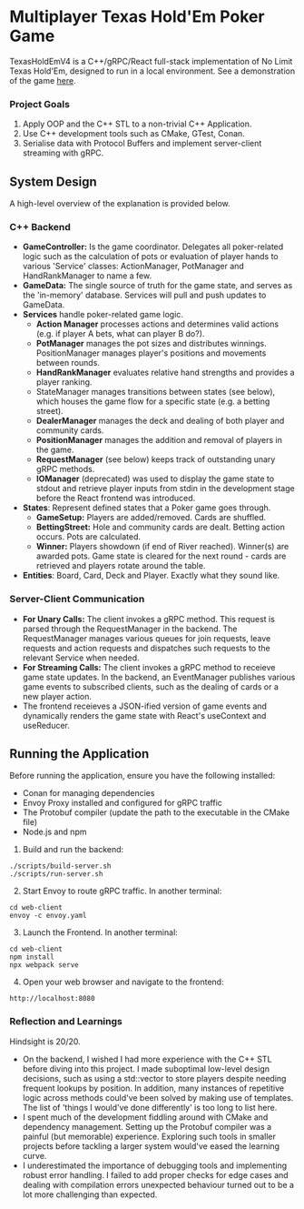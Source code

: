 # Multiplayer Texas Hold'Em Poker Game
TexasHoldEmV4 is a C++/gRPC/React full-stack implementation of No Limit Texas Hold'Em, designed to run in a local environment. See a demonstration of the game [here](https://www.youtube.com/watch?v=gVX44eQESlI).

### Project Goals
1. Apply OOP and the C++ STL to a non-trivial C++ Application.
2. Use C++ development tools such as CMake, GTest, Conan.
3. Serialise data with Protocol Buffers and implement server-client streaming with gRPC.

## System Design
A high-level overview of the explanation is provided below.

### C++ Backend
* **GameController:** Is the game coordinator. Delegates all poker-related logic such as the calculation of pots or evaluation of player hands to various 'Service' classes: ActionManager, PotManager and HandRankManager to name a few.
* **GameData:** The single source of truth for the game state, and serves as the 'in-memory' database. Services will pull and push updates to GameData.
* **Services** handle poker-related game logic.
  * **Action Manager** processes actions and determines valid actions (e.g. if player A bets, what can player B do?).
  * **PotManager** manages the pot sizes and distributes winnings. PositionManager manages player's positions and movements between rounds.
  * **HandRankManager** evaluates relative hand strengths and provides a player ranking.
  * StateManager manages transitions between states (see below), which houses the game flow for a specific state (e.g. a betting street).
  * **DealerManager** manages the deck and dealing of both player and community cards.
  * **PositionManager** manages the addition and removal of players in the game.
  * **RequestManager** (see below) keeps track of outstanding unary gRPC methods.
  * **IOManager** (deprecated) was used to display the game state to stdout and retrieve player inputs from stdin in the development stage before the React frontend was introduced.
* **States**: Represent defined states that a Poker game goes through.
  * **GameSetup:** Players are added/removed. Cards are shuffled.
  * **BettingStreet:** Hole and community cards are dealt. Betting action occurs. Pots are calculated.
  * **Winner:** Players showdown (if end of River reached). Winner(s) are awarded pots. Game state is cleared for the next round - cards are retrieved and players rotate around the table.
* **Entities**: Board, Card, Deck and Player. Exactly what they sound like.

### Server-Client Communication
* **For Unary Calls:** The client invokes a gRPC method. This request is parsed through the RequestManager in the backend. The RequestManager manages various queues for join requests, leave requests and action requests and dispatches such requests to the relevant Service when needed.
* **For Streaming Calls:** The client invokes a gRPC method to receieve game state updates. In the backend, an EventManager publishes various game events to subscribed clients, such as the dealing of cards or a new player action.
* The frontend receieves a JSON-ified version of game events and dynamically renders the game state with React's useContext and useReducer.

## Running the Application
Before running the application, ensure you have the following installed:
* Conan for managing dependencies
* Envoy Proxy installed and configured for gRPC traffic
* The Protobuf compiler (update the path to the executable in the CMake file)
* Node.js and npm

1. Build and run the backend:
```
./scripts/build-server.sh
./scripts/run-server.sh
```
2. Start Envoy to route gRPC traffic. In another terminal:
```
cd web-client
envoy -c envoy.yaml
```
3. Launch the Frontend. In another terminal:
```
cd web-client
npm install
npx webpack serve
```
4. Open your web browser and navigate to the frontend:
```
http://localhost:8080
```

### Reflection and Learnings
Hindsight is 20/20.
* On the backend, I wished I had more experience with the C++ STL before diving into this project. I made suboptimal low-level design decisions, such as using a std::vector to store players despite needing frequent lookups by position. In addition, many instances of repetitive logic across methods could've been solved by making use of templates. The list of 'things I would've done differently' is too long to list here.
* I spent much of the development fiddling around with CMake and dependency management. Setting up the Protobuf compiler was a painful (but memorable) experience. Exploring such tools in smaller projects before tackling a larger system would've eased the learning curve.
* I underestimated the importance of debugging tools and implementing robust error handling. I failed to add proper checks for edge cases and dealing with compilation errors unexpected behaviour turned out to be a lot more challenging than expected.




